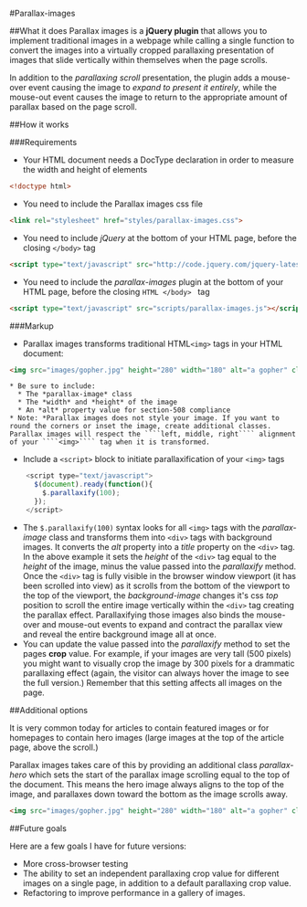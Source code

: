 #Parallax-images

##What it does
Parallax images is a **jQuery plugin** that allows you to implement traditional images
in a webpage while calling a single function  to convert the images into a virtually cropped parallaxing
presentation of images that slide vertically within themselves when the page scrolls.

In addition to the *parallaxing scroll* presentation, the plugin adds a mouse-over event
causing the image to *expand to present it entirely*, while the mouse-out event causes
the image to return to the appropriate amount of parallax based on the page scroll.

##How it works

###Requirements

* Your HTML document needs a DocType declaration in order to measure the width and height of elements
```HTML
<!doctype html>
```
* You need to include the Parallax images css file
```HTML
<link rel="stylesheet" href="styles/parallax-images.css">
``` 
* You need to include *jQuery* at the bottom of your HTML page, before the closing ````</body>```` tag
```HTML 
<script type="text/javascript" src="http://code.jquery.com/jquery-latest.min.js"></script> 
``` 
* You need to include the *parallax-images* plugin at the bottom of your HTML page, before the closing ```HTML </body> ``` tag
```HTML 
<script type="text/javascript" src="scripts/parallax-images.js"></script> 
``` 

###Markup

* Parallax images transforms traditional HTML````<img>```` tags in your HTML document:
```HTML
<img src="images/gopher.jpg" height="280" width="180" alt="a gopher" class="parallax-image" align="right">
```
    * Be sure to include:
      * The *parallax-image* class
      * The *width* and *height* of the image
      * An *alt* property value for section-508 compliance
    * Note: *Parallax images does not style your image. If you want to round the corners or inset the image, create additional classes. Parallax images will respect the ````left, middle, right```` alignment of your ````<img>```` tag when it is transformed.
* Include a ````<script>```` block to initiate parallaxification of your ````<img>```` tags
```JavaScript
    <script type="text/javascript">
      $(document).ready(function(){
        $.parallaxify(100);
      });
    </script>
```
  * The ````$.parallaxify(100)```` syntax looks for all ````<img>```` tags with the *parallax-image* class and transforms them into ````<div>```` tags with background images. It converts the *alt* property into a *title* property on the ````<div>```` tag. In the above example it sets the *height* of the ````<div>```` tag equal to the *height* of the image, minus the value passed into the *parallaxify* method. Once the ````<div>```` tag is fully visible in the browser window viewport (it has been scrolled into view) as it scrolls from the bottom of the viewport to the top of the viewport, the *background-image* changes it's css *top* position to scroll the entire image vertically within the ````<div>```` tag creating the parallax effect. Parallaxifying those images also binds the mouse-over and mouse-out events to expand and contract the parallax view and reveal the entire background image all at once.
  * You can update the value passed into the *parallaxify* method to set the pages **crop** value. For example, if your images are very tall (500 pixels) you might want to visually crop the image by 300 pixels for a drammatic parallaxing effect (again, the visitor can always hover the image to see the full version.) Remember that this setting affects all images on the page.

##Additional options

It is very common today for articles to contain featured images or for homepages to contain hero images (large images at the top of the article page, above the scroll.) 

Parallax images takes care of this by providing an additional class *parallax-hero* which sets the start of the parallax image scrolling equal to the top of the document. This means the hero image always aligns to the top of the image, and parallaxes down toward the bottom as the image scrolls away. 

```HTML
<img src="images/gopher.jpg" height="280" width="180" alt="a gopher" class="parallax-image parallax-hero" align="right">
```

##Future goals

Here are a few goals I have for future versions:

* More cross-browser testing
* The ability to set an independent parallaxing crop value for different images on a single page, in addition to a default parallaxing crop value.
* Refactoring to improve performance in a gallery of images.
